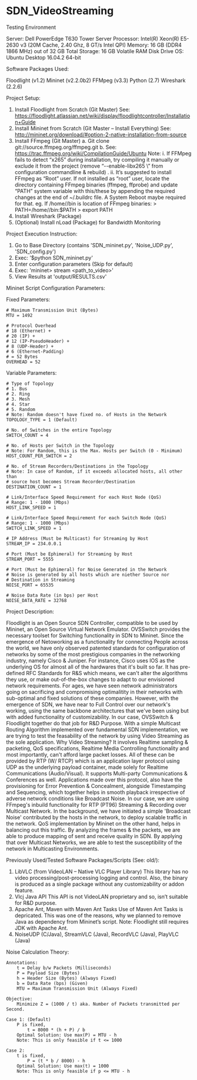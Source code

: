 # SDN_VideoStreaming

Testing Environment

  Server: Dell PowerEdge T630 Tower Server
  Processor: Intel(R) Xeon(R) E5-2630 v3 (20M Cache, 2.40 Ghz, 8 GT/s Intel QPI)
  Memory: 16 GB (DDR4 1866 MHz) out of 32 GB Total 
  Storage: 16 GB Volatile RAM Disk Drive
  OS: Ubuntu Desktop 16.04.2 64-bit

Software Packages Used:

  Floodlight (v1.2)
  Mininet (v2.2.0b2)
  FFMpeg (v3.3)
  Python (2.7)
  Wireshark (2.2.6)

Project Setup:

  1. Install Floodlight from Scratch (Git Master)
      See: https://floodlight.atlassian.net/wiki/display/floodlightcontroller/Installation+Guide
  2. Install Mininet from Scratch (Git Master – Install Everything)
      See: http://mininet.org/download/#option-2-native-installation-from-source
  3. Install FFmpeg (Git Master)
      a. Git clone git://source.ffmpeg.org/ffmpeg.git
      b. See: https://trac.ffmpeg.org/wiki/CompilationGuide/Ubuntu
      Note: 
        i.	If FFMpeg fails to detect “x265” during installation, try compiling it manually or exclude
        	it from the project (remove “--enable-libx265 \” from configuration commandline & rebuild) .
        ii.	It’s suggested to install FFmpeg as “Root” user. If not installed as “root” user, locate the
        	directory containing FFmpeg binaries (ffmpeg, ffprobe) and update “PATH” system variable with
        	this/these by appending the required changes at the end of ~/.buildrc file. A System Reboot
        	maybe required for that.
        eg. If /home/<username>/bin is location of FFmpeg binaries:
            > PATH=/home/<username>/bin:$PATH
            > export PATH
  5. Install Wireshark (Package)
  6. (Optional) Install nLoad (Package) for Bandwidth Monitoring

Project Execution Instruction:

  1. Go to Base Directory (contains 'SDN_mininet.py', 'Noise_UDP.py', 'SDN_config.py')
  2. Exec: '$python SDN_mininet.py'
  3. Enter configuration parameters (Skip for default)
  4. Exec: 'mininet> stream <path_to_video>'
  5. View Results at 'output/RESULTS.csv'

Mininet Script Configuration Parameters:

  Fixed Parameters:
  
    # Maximum Transmission Unit (Bytes)
    MTU = 1492
    
    # Protocol Overhead
    # 18 (Ethernet) +
    # 20 (IP) +
    # 12 (IP-PseudoHeader) +
    # 8 (UDP-Header) +
    # 6 (Ethernet-Padding)
    # = 52 Bytes
    OVERHEAD = 52
    
  Variable Parameters:
  
    # Type of Topology
    # 1. Bus
    # 2. Ring
    # 3. Mesh
    # 4. Star
    # 5. Random
    # Note: Random doesn't have fixed no. of Hosts in the Network
    TOPOLOGY_TYPE = 1 (Default)

    # No. of Switches in the entire Topology
    SWITCH_COUNT = 4

    # No. of Hosts per Switch in the Topology
    # Note: For Random, this is the Max. Hosts per Switch (0 - Minimum)
    HOST_COUNT_PER_SWITCH = 2

    # No. of Stream Recorders/Destinations in the Topology
    # Note: In case of Random, if it exceeds allocated hosts, all other than
    # source host becomes Stream Recorder/Destination
    DESTINATION_COUNT = 1

    # Link/Interface Speed Requirement for each Host Node (QoS)
    # Range: 1 - 1000 (Mbps)
    HOST_LINK_SPEED = 1

    # Link/Interface Speed Requirement for each Switch Node (QoS)
    # Range: 1 - 1000 (Mbps)
    SWITCH_LINK_SPEED = 1

    # IP Address (Must be Multicast) for Streaming by Host
    STREAM_IP = 234.0.0.1

    # Port (Must be Ephimeral) for Streaming by Host
    STREAM_PORT = 5555

    # Port (Must be Ephimeral) for Noise Generated in the Network
    # Noise is generated by all hosts which are niether Source nor
    # Destination in Streaming
    NOISE_PORT = 65535

    # Noise Data Rate (in bps) per Host
    NOISE_DATA_RATE = 32768

Project Description:

  Floodlight is an Open Source SDN Controller, compatible to be used by Mininet, an Open Source 
  Virtual Network Emulator. OVSSwitch provides the necessary toolset for Switching functionality 
  in SDN to Mininet. Since the emergence of Netoworking as a functionality for connecting People 
  across the world, we have only observed patented standards for configuration of networks by some 
  of the most prestigious companies in the networking industry, namely Cisco & Juniper. For instance, 
  Cisco uses IOS as the underlying OS for almost all of the hardwares that it's built so far. It 
  has pre-defined RFC Standards for R&S which means, we can't alter the algorithms they use, or 
  make out-of-the-box changes to adapt to our envisioned network requirements. For ages, we have 
  seen network administrators going on sacrificing and compromising optimalitity in their networks 
  with sub-optimal and fixed solutions of these companies. However, with the emergence of SDN, we 
  have near to Full Control over our network's working, using the same backbone architectures that 
  we've been using but with added functionality of customizability. In our case, OVSSwitch & Floodlight 
  together do that job for R&D Purpose. 
  With a simple Multicast Routing Algorithm implemented over fundamental SDN implementation, we are 
  trying to test the feasability of the network by using Video Streaming as the sole application. Why 
  Video Streaming? It involves Realtime sampling & packeting, QoS specifications, Realtime Media 
  Controlling functionality and most importantly, can't afford large packet losses. All of these
  can be provided by RTP (W/ RTCP) which is an application layer protocol using UDP as the underlying 
  payload container, made solely for Realtime Communications (Audio/Visual). It supports Multi-party 
  Communications & Conferences as well. Applications made over this protocol, also have the provisioning 
  for Error Prevention & Concealment, alongside Timestamping and Sequencing, which together helps in 
  smooth playback irrespective of adverse network conditions like Broadcast Noise. In our case, we are 
  using FFmpeg's inbuild functionality for RTP (PT96) Streaming & Recording over Multicast Network. In 
  the background, we have initiated a simple 'Broadcast Noise' contributed by the hosts in the network, 
  to deploy scalable traffic in the network. QoS implementation by Mininet on the other hand, helps in 
  balancing out this traffic. By analyzing the frames & the packets, we are able to produce mapping of 
  sent and receive quality in SDN. By applying that over Multicast Networks, we are able to test the 
  susceptibility of the network in Multicasting Environments.

Previously Used/Tested Software Packages/Scripts (See: old/):

  1. LibVLC (from VideoLAN – Native VLC Player Library)
  	 This library has no video processing/post-processing logging and control. Also, the binary is produced as a single package without any customizability or addon feature.
  2. Vlcj Java API
  	 This API is not VideoLAN proprietary and so, isn’t suitable for R&D purpose.
  3. Apache Ant, Maven with Maven Ant Tasks
  	 Use of Maven Ant Tasks is depricated. This was one of the reasons, why we planned to remove Java as dependency from Mininet’s script. Note: Floodlight still requires JDK with Apache Ant.
  4. NoiseUDP (C/Java), StreamVLC (Java), RecordVLC (Java), PlayVLC (Java)

Noise Calculation Theory:

	Annotations:
		t = Delay b/w Packets (Milliseconds)
		P = Payload Size (Bytes)
		h = Header Size (Bytes) (Always Fixed)
		b = Data Rate (bps) (Given)
		MTU = Maximum Transmission Unit (Always Fixed)
	
	Objective:
		Minimize Z = (1000 / t) aka. Number of Packets transmitted per Second.
	
	Case 1: (Default)
		P is fixed,
			t = 8000 * (h + P) / b
		Optimal Solution: Use max(P) = MTU - h
		Note: This is only feasible if t <= 1000
	
	Case 2:
		t is fixed,
			P = (t * b / 8000) - h
		Optimal Solution: Use max(t) = 1000
		Note: This is only feasible if p <= MTU - h
